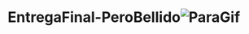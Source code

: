 # EntregaFinal-PeroBellido![ParaGif](https://user-images.githubusercontent.com/113639859/226494806-a49526b3-f1f9-46df-8f9c-2a2891eeb99d.gif)
